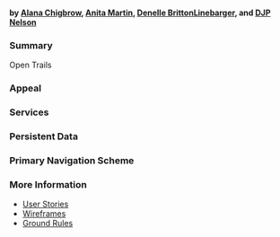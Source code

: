 #### by [Alana Chigbrow](https://github.com/achigbrow), [Anita Martin](https://github.com/anita-martin5703), [Denelle BrittonLinebarger](https://github.com/DBrittonLinebarger), and [DJP Nelson](https://github.com/djpn/)

### Summary

Open Trails

### Appeal

### Services

### Persistent Data

### Primary Navigation Scheme

### More Information

* [User Stories](docs/user-stories.md)
* [Wireframes](docs/wireframes.md)
* [Ground Rules](docs/ground-rules.md)
